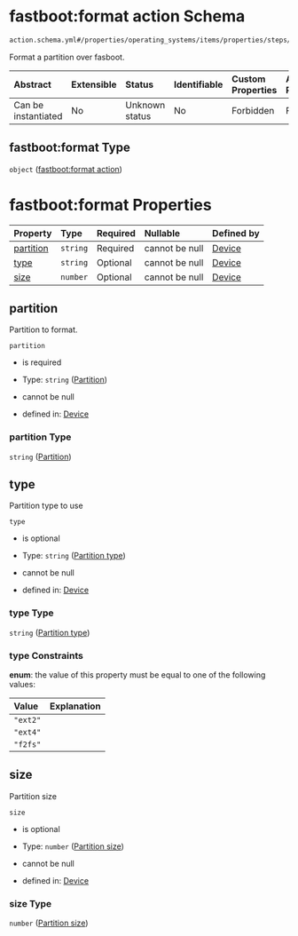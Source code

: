 # fastboot:format action Schema

```txt
action.schema.yml#/properties/operating_systems/items/properties/steps/items/properties/actions/items/properties/fastboot:format
```

Format a partition over fasboot.

| Abstract            | Extensible | Status         | Identifiable | Custom Properties | Additional Properties | Access Restrictions | Defined In                                                          |
| :------------------ | :--------- | :------------- | :----------- | :---------------- | :-------------------- | :------------------ | :------------------------------------------------------------------ |
| Can be instantiated | No         | Unknown status | No           | Forbidden         | Forbidden             | none                | [device.schema.json*](../device.schema.json "open original schema") |

## fastboot:format Type

`object` ([fastboot:format action](device-properties-operating-systems-operating-system-properties-steps-step-properties-group-step-action-properties-fastbootformat-action.md))

# fastboot:format Properties

| Property                | Type     | Required | Nullable       | Defined by                                                                                                                                                                                                                                                                                                                         |
| :---------------------- | :------- | :------- | :------------- | :--------------------------------------------------------------------------------------------------------------------------------------------------------------------------------------------------------------------------------------------------------------------------------------------------------------------------------- |
| [partition](#partition) | `string` | Required | cannot be null | [Device](device-properties-operating-systems-operating-system-properties-steps-step-properties-group-step-action-properties-fastbootformat-action-properties-partition.md "action.schema.yml#/properties/operating_systems/items/properties/steps/items/properties/actions/items/properties/fastboot:format/properties/partition") |
| [type](#type)           | `string` | Optional | cannot be null | [Device](device-properties-operating-systems-operating-system-properties-steps-step-properties-group-step-action-properties-fastbootformat-action-properties-partition-type.md "action.schema.yml#/properties/operating_systems/items/properties/steps/items/properties/actions/items/properties/fastboot:format/properties/type") |
| [size](#size)           | `number` | Optional | cannot be null | [Device](device-properties-operating-systems-operating-system-properties-steps-step-properties-group-step-action-properties-fastbootformat-action-properties-partition-size.md "action.schema.yml#/properties/operating_systems/items/properties/steps/items/properties/actions/items/properties/fastboot:format/properties/size") |

## partition

Partition to format.

`partition`

*   is required

*   Type: `string` ([Partition](device-properties-operating-systems-operating-system-properties-steps-step-properties-group-step-action-properties-fastbootformat-action-properties-partition.md))

*   cannot be null

*   defined in: [Device](device-properties-operating-systems-operating-system-properties-steps-step-properties-group-step-action-properties-fastbootformat-action-properties-partition.md "action.schema.yml#/properties/operating_systems/items/properties/steps/items/properties/actions/items/properties/fastboot:format/properties/partition")

### partition Type

`string` ([Partition](device-properties-operating-systems-operating-system-properties-steps-step-properties-group-step-action-properties-fastbootformat-action-properties-partition.md))

## type

Partition type to use

`type`

*   is optional

*   Type: `string` ([Partition type](device-properties-operating-systems-operating-system-properties-steps-step-properties-group-step-action-properties-fastbootformat-action-properties-partition-type.md))

*   cannot be null

*   defined in: [Device](device-properties-operating-systems-operating-system-properties-steps-step-properties-group-step-action-properties-fastbootformat-action-properties-partition-type.md "action.schema.yml#/properties/operating_systems/items/properties/steps/items/properties/actions/items/properties/fastboot:format/properties/type")

### type Type

`string` ([Partition type](device-properties-operating-systems-operating-system-properties-steps-step-properties-group-step-action-properties-fastbootformat-action-properties-partition-type.md))

### type Constraints

**enum**: the value of this property must be equal to one of the following values:

| Value    | Explanation |
| :------- | :---------- |
| `"ext2"` |             |
| `"ext4"` |             |
| `"f2fs"` |             |

## size

Partition size

`size`

*   is optional

*   Type: `number` ([Partition size](device-properties-operating-systems-operating-system-properties-steps-step-properties-group-step-action-properties-fastbootformat-action-properties-partition-size.md))

*   cannot be null

*   defined in: [Device](device-properties-operating-systems-operating-system-properties-steps-step-properties-group-step-action-properties-fastbootformat-action-properties-partition-size.md "action.schema.yml#/properties/operating_systems/items/properties/steps/items/properties/actions/items/properties/fastboot:format/properties/size")

### size Type

`number` ([Partition size](device-properties-operating-systems-operating-system-properties-steps-step-properties-group-step-action-properties-fastbootformat-action-properties-partition-size.md))
